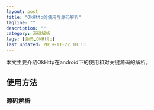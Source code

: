 ```yaml
---
layout: post
title: "OkHttp的使用与源码解析"
tagline: ""
description: ""
category: 源码解析
tags: [源码,OkHttp]
last_updated: 2019-11-22 10:13
---
```


本文主要介绍OkHttp在android下的使用和对关键源码的解析。

## 使用方法

### 源码解析

